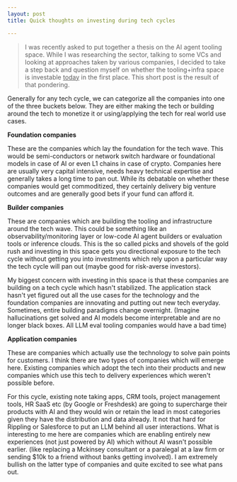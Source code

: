 ```yaml
---
layout: post
title: Quick thoughts on investing during tech cycles

---
```


> I was recently asked to put together a thesis on the AI agent tooling space. While I was researching the sector, talking to some VCs and looking at approaches taken by various companies, I decided to take a step back and question myself on whether the tooling+infra space is investable <u>today</u> in the first place. This short post is the result of that pondering. 

Generally for any tech cycle, we can categorize all the companies into one of the three buckets below. They are either making the tech or building around the tech to monetize it or using/applying the tech for real world use cases. 

**Foundation companies**

These are the companies which lay the foundation for the tech wave. This would be semi-conductors or network switch hardware or foundational models in case of AI or even L1 chains in case of crypto. Companies here are usually very capital intensive, needs heavy technical expertise and generally takes a long time to pan out. While its debatable on whether these companies would get commoditized, they certainly delivery big venture outcomes and are generally good bets if your fund can afford it. 

**Builder companies**

These are companies which are building the tooling and infrastructure around the tech wave. This could be something like an observability/monitoring layer or low-code AI agent builders or evaluation tools or inference clouds. This is the so called picks and shovels of the gold rush and investing in this space gets you directional exposure to the tech cycle without getting you into investments which rely upon a particular way the tech cycle will pan out (maybe good for risk-averse investors). 

My biggest concern with investing in this space is that these companies are building on a tech cycle which hasn't stabilized. The application stack hasn't yet figured out all the use cases for the technology and the foundation companies are innovating and putting out new tech everyday. Sometimes, entire building paradigms change overnight. (Imagine hallucinations get solved and AI models become interpretable and are no longer black boxes. All LLM eval tooling companies would have a bad time) 

**Application companies**

These are companies which actually use the technology to solve pain points for customers. I think there are two types of companies which will emerge here. Existing companies which adopt the tech into their products and new companies which use this tech to delivery experiences which weren't possible before. 

For this cycle, existing note taking apps, CRM tools, project management tools, HR SaaS etc (by Google or Freshdesk) are going to supercharge their products with AI and they would win or retain the lead in most categories given they have the distribution and data already. It not that hard for Rippling or Salesforce to put an LLM behind all user interactions. What is interesting to me here are companies which are enabling entirely new experiences (not just powered by AI) which without AI wasn't possible earlier. (like replacing a Mckinsey consultant or a paralegal at a law firm or sending $10k to a friend without banks getting involved). I am extremely bullish on the latter type of companies and quite excited to see what pans out. 
